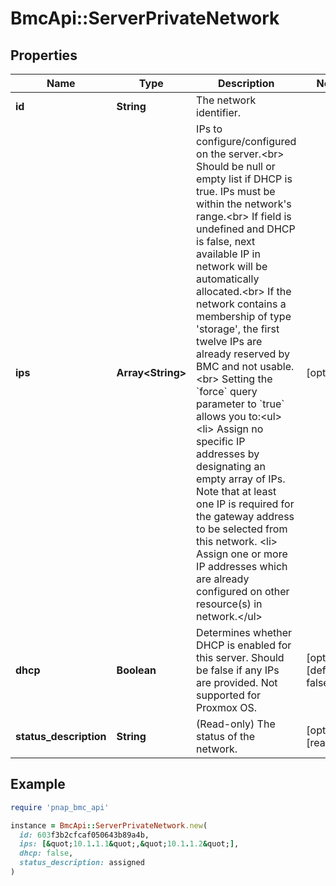 # BmcApi::ServerPrivateNetwork

## Properties

| Name | Type | Description | Notes |
| ---- | ---- | ----------- | ----- |
| **id** | **String** | The network identifier. |  |
| **ips** | **Array&lt;String&gt;** | IPs to configure/configured on the server.&lt;br&gt; Should be null or empty list if DHCP is true. IPs must be within the network&#39;s range.&lt;br&gt; If field is undefined and DHCP is false, next available IP in network will be automatically allocated.&lt;br&gt; If the network contains a membership of type &#39;storage&#39;, the first twelve IPs are already reserved by BMC and not usable.&lt;br&gt; Setting the &#x60;force&#x60; query parameter to &#x60;true&#x60; allows you to:&lt;ul&gt; &lt;li&gt; Assign no specific IP addresses by designating an empty array of IPs. Note that at least one IP is required for the gateway address to be selected from this network. &lt;li&gt; Assign one or more IP addresses which are already configured on other resource(s) in network.&lt;/ul&gt; | [optional] |
| **dhcp** | **Boolean** | Determines whether DHCP is enabled for this server. Should be false if any IPs are provided. Not supported for Proxmox OS. | [optional][default to false] |
| **status_description** | **String** | (Read-only) The status of the network. | [optional][readonly] |

## Example

```ruby
require 'pnap_bmc_api'

instance = BmcApi::ServerPrivateNetwork.new(
  id: 603f3b2cfcaf050643b89a4b,
  ips: [&quot;10.1.1.1&quot;,&quot;10.1.1.2&quot;],
  dhcp: false,
  status_description: assigned
)
```

